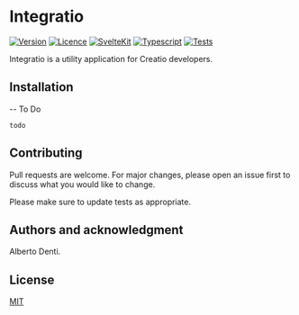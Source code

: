 # Integratio

[![Version](https://img.shields.io/badge/Version-1.0.0-blue)]() [![Licence](https://img.shields.io/badge/License-MIT-blue)]() [![SvelteKit](https://img.shields.io/badge/SvelteKit-next-blue)]() [![Typescript](https://img.shields.io/badge/Typescript-4.5.X-blue)]() [![Tests](https://img.shields.io/badge/Tests-None-lightgrey)]()

Integratio is a utility application for Creatio developers.

## Installation

-- To Do

```batch
todo
```

## Contributing

Pull requests are welcome. For major changes, please open an issue first to discuss what you would like to change.

Please make sure to update tests as appropriate.

## Authors and acknowledgment

Alberto Denti.

## License

[MIT](https://choosealicense.com/licenses/mit/)
